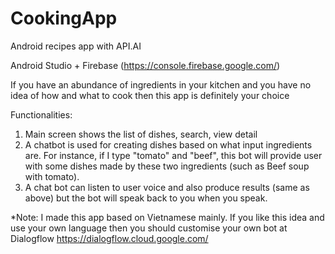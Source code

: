 # CookingApp
Android recipes app with API.AI

Android Studio + Firebase (https://console.firebase.google.com/)

If you have an abundance of ingredients in your kitchen and you have no idea of how and what to cook then this app is definitely your choice

Functionalities:
1. Main screen shows the list of dishes, search, view detail
2. A chatbot is used for creating dishes based on what input ingredients are. For instance, if I type "tomato" and "beef", this bot will provide user with some dishes made by these two ingredients (such as Beef soup with tomato).
3. A chat bot can listen to user voice and also produce results (same as above) but the bot will speak back to you when you speak.

*Note: I made this app based on Vietnamese mainly. If you like this idea and use your own language then you should customise your own bot at Dialogflow https://dialogflow.cloud.google.com/ 
